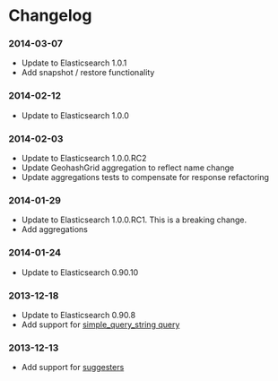 Changelog
=========
### 2014-03-07
* Update to Elasticsearch 1.0.1
* Add snapshot / restore functionality

### 2014-02-12
* Update to Elasticsearch 1.0.0

### 2014-02-03
* Update to Elasticsearch 1.0.0.RC2
* Update GeohashGrid aggregation to reflect name change
* Update aggregations tests to compensate for response refactoring

### 2014-01-29
* Update to Elasticsearch 1.0.0.RC1. This is a breaking change.
* Add aggregations

### 2014-01-24
* Update to Elasticsearch 0.90.10

### 2013-12-18
* Update to Elasticsearch 0.90.8
* Add support for [simple_query_string query](http://www.elasticsearch.org/guide/en/elasticsearch/reference/current/query-dsl-simple-query-string-query.html)

### 2013-12-13
* Add support for [suggesters](http://www.elasticsearch.org/guide/en/elasticsearch/reference/current/search-suggesters.html)